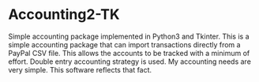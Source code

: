 # Accounting2-TK
Simple accounting package implemented in Python3 and Tkinter.
This is a simple accounting package that can import transactions directly from a PayPal CSV file. This allows the accounts to be tracked with a minimum of effort.
Double entry accounting strategy is used. My accounting needs are very simple. This software reflects that fact.
